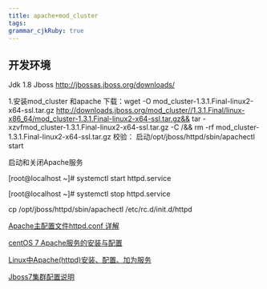 ```yaml
---
title: apache+mod_cluster
tags: 
grammar_cjkRuby: true
---
```



## 开发环境
Jdk 1.8
Jboss http://jbossas.jboss.org/downloads/


1.安装mod_cluster 和apache
下载：wget -O mod_cluster-1.3.1.Final-linux2-x64-ssl.tar.gz  http://downloads.jboss.org/mod_cluster//1.3.1.Final/linux-x86_64/mod_cluster-1.3.1.Final-linux2-x64-ssl.tar.gz&& tar -xzvfmod_cluster-1.3.1.Final-linux2-x64-ssl.tar.gz -C /&& rm -rf mod_cluster-1.3.1.Final-linux2-x64-ssl.tar.gz
校验：
启动/opt/jboss/httpd/sbin/apachectl start


启动和关闭Apache服务

[root@localhost ~]# systemctl start httpd.service

[root@localhost ~]# systemctl stop httpd.service

cp /opt/jboss/httpd/sbin/apachectl /etc/rc.d/init.d/httpd 


[Apache主配置文件httpd.conf 详解](https://www.linuxidc.com/Linux/2015-02/113921.htm)

[centOS 7 Apache服务的安装与配置](http://blog.51cto.com/13525470/2070375)

[Linux中Apache(httpd)安装、配置、加为服务](https://blog.csdn.net/u010297957/article/details/50751656)

[Jboss7集群配置说明](https://blog.csdn.net/xixixi9988/article/details/21651449)

